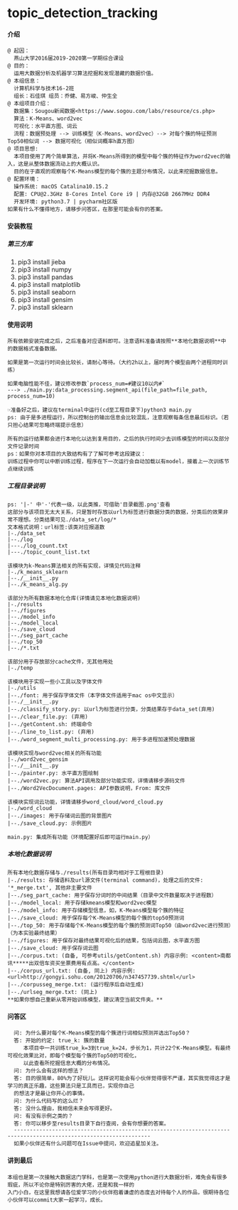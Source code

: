 # topic_detection_tracking

#### 介绍
    @ 起因：
      燕山大学2016届2019-2020第一学期综合课设
    @ 目的：
      运用大数据分析及机器学习算法挖掘和发现潜藏的数据价值。
    @ 本组信息：
      计算机科学与技术16-2班
      组长：石佳琪 组员：乔健、易方峻、仲生全
    @ 本组项目介绍：
      数据集：Sougou新闻数据<https://www.sogou.com/labs/resource/cs.php>
      算法：K-Means、word2vec
      可视化：水平直方图、词云
      流程：数据预处理 --> 训练模型（K-Means、word2vec）--> 对每个簇的特征预测Top50相似词 --> 数据可视化（相似词概率h直方图）
    @ 项目思想:
      本项目使用了两个简单算法，并将K-Means所得到的模型中每个簇的特征作为word2vec的输入，这是从整体数据流动上的大概认识。
      目的在于直观的观察每个K-Means模型的每个簇的主题分布情况，以此来挖掘数据信息。
    @ 配置环境：
      操作系统: macOS Catalina10.15.2
      配置: CPU@2.3GHz 8-Cores Intel Core i9 | 内存@32GB 2667MHz DDR4
      开发环境: python3.7 | pycharm社区版
    如果有什么不懂得地方，请移步问答区，在那里可能会有你的答案。
      
          
#### 安装教程

##### 第三方库


1.  pip3 install jieba
2.  pip3 install numpy
3.  pip3 install pandas
4.  pip3 install matplotlib
5.  pip3 install seaborn
6.  pip3 install gensim
7.  pip3 install sklearn

#### 使用说明
    
    
    所有依赖安装完成之后，之后准备对应语料即可。注意语料准备请按照**本地化数据说明**中的数据格式准备数据。
    
    如果是第一次运行时间会比较长，请耐心等待。（大约2h以上，届时两个模型由两个进程同时训练）
    
    如果电脑性能不佳，建议修改参数`process_num=#建议10以内#`
    ---> ./main.py:data_processing.segment_api(file_path=file_path, process_num=10)
    
    ☞准备好之后，建议在terminal中运行(cd至工程目录下)python3 main.py
    ps: 由于是多进程运行，所以控制台的输出信息会比较混乱，注意观察每条信息最后标识。（若只担心结果可忽略终端提示信息）
    
    所有的运行结果都会进行本地化以达到复用目的，之后的执行时间少去训练模型的时间以及部分文件记录时间
    ps：如果你对本项目的大致结构有了了解可参考这段建议：
    训练过程中你可以中断训练过程，程序在下一次运行会自动加载以有model，接着上一次训练节点继续训练
    
    
##### 工程目录说明
    
    
    ps: '|-' 中'-'代表一级，以此类推，可借助'目录截图.png'查看
    这部分与该项目无太大关系，只是暂时存放以url为标签进行数据分类的数据，分类后的效果非常不理想。分类结果可见./data_set/log/*
    文本格式说明：url标签:该类对应报道数
    |-./data_set
    |--./log
    |---./log_count.txt
    |---./topic_count_list.txt
    
    该模块为k-Means算法相关的所有实现，详情见代码注释
    |-./k_means_sklearn
    |--./__init__.py
    |--./k_means_alg.py
    
    该部分为所有数据本地化仓库(详情请见本地化数据说明)
    |-./results
    |--./figures
    |--./model_info
    |--./model_local
    |--./save_cloud
    |--./seg_part_cache
    |--./top_50
    |--./*.txt
    
    该部分用于存放部分cache文件，无其他用处
    |-./temp
    
    该模块用于实现一些小工具以及字体文件
    |-./utils
    |--./font: 用于保存字体文件（本字体文件适用于mac os中文显示）
    |--./__init__.py
    |--./classify_story.py: 以url为标签进行分类，分类结果存于data_set(弃用)
    |--./clear_file.py: (弃用)
    |--./getContent.sh: 终端命令
    |--./line_to_list.py: (弃用)
    |--./word_segment_multi_processing.py: 用于多进程加速预处理数据 
    
    该模块实现与word2vec相关的所有功能
    |-./word2vec_gensim
    |--./__init__.py
    |--./painter.py: 水平直方图绘制
    |--./word2vec.py: 算法API调用及部分功能实现，详情请移步源码文件
    |--./Word2VecDocument.pages: API参数说明，From: 库文件
    
    该模块实现词云功能，详情请移步word_cloud/word_cloud.py
    |-./word_cloud
    |--./images: 用于存储词云图的背景图片
    |--./save_cloud.py: 示例图片
    
    main.py: 集成所有功能（环境配置好后即可运行main.py）
    
    
##### 本地化数据说明
    
    
    所有本地化数据存储与./results(所有目录均相对于工程根目录)
    |-./results: 存储语料及url源文件(terminal command)，处理之后的文件: '*_merge.txt', 其他非主要文件
    |--./seg_part_cache: 用于保存分词时的中间结果（目录中文件数量取决于进程数）
    |--./model_local: 用于存储kmeans模型和word2vec模型
    |--./model_info: 用于存储模型信息，如，K-Means模型每个簇的特征
    |--./save_cloud: 用于保存每个K-Means模型的每个簇的top50预测词
    |--./top_50: 用于存储每个K-Means模型的每个簇的预测词Top50（由word2vec进行预测）（为本实验最终结果）
    |--./figures: 用于保存对最终结果可视化后的结果，包括词云图，水平直方图
    |--./save_cloud: 用于保存词云图
    |--./corpus.txt: (自备, 可参考utils/getContent.sh) 内容示例: <content>南都讯*****出双倍车资买坐票费用有点高。</content>
    |--./corpus_url.txt: (自备, 同上) 内容示例: <url>http://gongyi.sohu.com/20120706/n347457739.shtml</url>
    |--./corpusseg_merge.txt: (运行程序后自动生成)
    |--./urlseg_merge.txt: (同上)
    **如果你想自己重新从零开始训练模型，建议清空当前文件夹。**
    
    
#### 问答区
      
      
      问: 为什么要对每个K-Means模型的每个簇进行词相似预测并选出Top50？
      答: 开始的约定: true_k: 簇的数量
         本项目中一共训练true_k=3到true_k=24，步长为1，共计22个K-Means模型。有最终可视化效果比对，即每个模型每个簇的Top50的可视化，
         以此查看所挖掘信息大概的分布情况。
      问: 为什么会有这样的想法？
      答: 目的很简单，80%为了好玩儿。这样说可能会有小伙伴觉得很不严谨，其实我觉得这才是学习的真正乐趣，这些算法只是工具而已，实现你自己
      的想法才是最让你开心的事情。
      问: 为什么代码写的这么烂？
      答: 没什么理由，我相信未来会写得更好。
      问: 有没有示例之类的？
      答: 你可以移步至results目录下自行查阅，会有你想要的答案。
      -----------------------------------------------------------------------------------------------------------------
      如果小伙伴还有什么问题可在Issue中提问，欢迎追星加关注。
      
      
#### 讲到最后
    
    
    本组也是第一次接触大数据这门学科，也是第一次使用python进行大数据分析，难免会有很多瑕疵，所以不论你是特别厉害的大佬，还是和我一样的
    入门小白，在这里我想请各位爱学习的小伙伴抱着谦虚的态度去对待每个人的作品，很期待各位小伙伴可以commit大家一起学习，成长。
    

